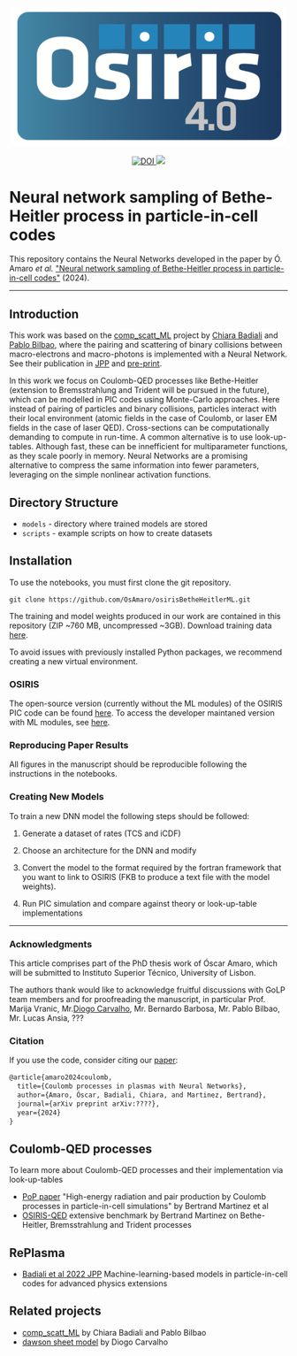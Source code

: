 <p align="center">
  <img src="assets/osiris_logo.png" alt="osiris_logo" width="500"/></center>
</p>
<p align="center"> <a href="https://zenodo.org/badge/latestdoi/466203469">
  <img src="https://zenodo.org/badge/466203469.svg" alt="DOI">
</a>
<a href="https://lbesson.mit-license.org/">
  <img src="https://img.shields.io/badge/License-MIT-blue.svg" />
</a>
</p>

# Neural network sampling of Bethe-Heitler process in particle-in-cell codes


This repository contains the Neural Networks developed in the paper by Ó. Amaro _et al._ ["Neural network sampling of Bethe-Heitler process in particle-in-cell codes"](https://arxiv.org/abs/????) (2024).


---

## Introduction

This work was based on the [comp_scatt_ML](https://github.com/chiarabadiali/comp_scatt_ML) project by [Chiara Badiali](https://github.com/chiarabadiali) and [Pablo Bilbao](https://github.com/pabilbado), where the pairing and scattering of binary collisions between macro-electrons and macro-photons is implemented with a Neural Network. See their publication in [JPP](https://www.cambridge.org/core/journals/journal-of-plasma-physics/article/abs/machinelearningbased-models-in-particleincell-codes-for-advanced-physics-extensions/9D34BB83508AF220EC60EF892079D053) and [pre-print](https://arxiv.org/abs/2206.02937).

In this work we focus on Coulomb-QED processes like Bethe-Heitler (extension to Bremsstrahlung and Trident will be pursued in the future), which can be modelled in PIC codes using Monte-Carlo approaches. Here instead of pairing of particles and binary collisions, particles interact with their local environment (atomic fields in the case of Coulomb, or laser EM fields in the case of laser QED).
Cross-sections can be computationally demanding to compute in run-time. A common alternative is to use look-up-tables. Although fast, these can be innefficient for multiparameter functions, as they scale poorly in memory.
Neural Networks are a promising alternative to compress the same information into fewer parameters, leveraging on the simple nonlinear activation functions.


## Directory Structure

- ```models``` - directory where trained models are stored
- ```scripts``` - example scripts on how to create datasets


## Installation

To use the notebooks, you must first clone the git repository.

```
git clone https://github.com/OsAmaro/osirisBetheHeitlerML.git
```

The training and model weights produced in our work are contained in this repository (ZIP ~760 MB, uncompressed ~3GB). Download training data [here](https://ulisboa-my.sharepoint.com/:u:/g/personal/ist187343_tecnico_ulisboa_pt/EUUUMmTPXfJHhmSAWUYMG94BCdCTJ8oUHm4dUvgOXwgfjw?e=GaM0Gd).

To avoid issues with previously installed Python packages, we recommend creating a new virtual environment.

### OSIRIS

The open-source version (currently without the ML modules) of the OSIRIS PIC code can be found [here](https://osiris-code.github.io/). To access the developer maintaned version with ML modules, see [here](https://epp.tecnico.ulisboa.pt/osiris/).


### Reproducing Paper Results

All figures in the manuscript should be reproducible following the instructions in the notebooks.


### Creating New Models

To train a new DNN model the following steps should be followed:

1. Generate a dataset of rates (TCS and iCDF)

2. Choose an architecture for the DNN and modify 

3. Convert the model to the format required by the fortran framework that you want to link to OSIRIS (FKB to produce a text file with the model weights).

4. Run PIC simulation and compare against theory or look-up-table implementations


---

### Acknowledgments

This article comprises part of the PhD thesis work of Óscar Amaro, which will be submitted to Instituto Superior Técnico, University of Lisbon.

The authors thank would like to acknowledge fruitful discussions with GoLP team members and for proofreading the manuscript, in particular Prof. Marija Vranic, Mr.[Diogo Carvalho](https://github.com/diogodcarvalho), Mr. Bernardo Barbosa, Mr. Pablo Bilbao, Mr. Lucas Ansia, ???

### Citation

If you use the code, consider citing our [paper](https://arxiv.org/abs/????):

```
@article{amaro2024coulomb,
  title={Coulomb processes in plasmas with Neural Networks},
  author={Amaro, Óscar, Badiali, Chiara, and Martinez, Bertrand},
  journal={arXiv preprint arXiv:????},
  year={2024}
}
```

## Coulomb-QED processes

To learn more about Coulomb-QED processes and their implementation via look-up-tables

* [PoP paper](https://pubs.aip.org/aip/pop/article/26/10/103109/264054/High-energy-radiation-and-pair-production-by) "High-energy radiation and pair production by Coulomb processes in particle-in-cell simulations" by Bertrand Martinez et al
* [OSIRIS-QED](https://github.com/bertrandmartinez/benchmark_osiris_qed) extensive benchmark by Bertrand Martinez on Bethe-Heitler, Bremsstrahlung and Trident processes

## RePlasma
  
* [Badiali et al 2022 JPP](https://github.com/RePlasma/BadialiBilbao2022JPP) Machine-learning-based models in particle-in-cell codes for advanced physics extensions


## Related projects

* [comp_scatt_ML](https://github.com/chiarabadiali/comp_scatt_ML) by Chiara Badiali and Pablo Bilbao
* [dawson sheet model](https://github.com/diogodcarvalho/dawgnnson-sheet-model) by Diogo Carvalho
